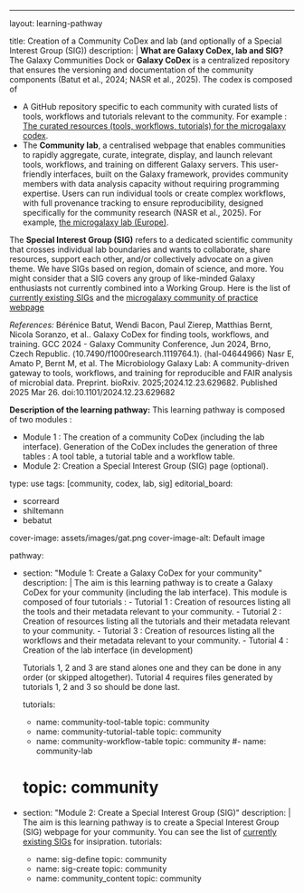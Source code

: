 ---
layout: learning-pathway

title: Creation of a Community CoDex and lab (and optionally of a Special Interest Group (SIG))
description: |
  **What are Galaxy CoDex, lab and SIG?**
  The Galaxy Communities Dock or **Galaxy CoDex** is a centralized repository that ensures the versioning and documentation of the community components (Batut et al., 2024; NASR et al., 2025).
  The codex is composed of 
  - A GitHub repository specific to each community with curated lists of tools, workflows and tutorials relevant to the community.
  For example : [The curated resources (tools, workflows, tutorials) for the microgalaxy codex](https://github.com/galaxyproject/galaxy_codex/tree/main/communities/microgalaxy/resources).
  - The **Community lab**, a centralised webpage that enables communities to rapidly aggregate, curate, integrate, display, and launch relevant tools, workflows, and training on different Galaxy servers. This user-friendly interfaces, built on the Galaxy framework, provides community members with data analysis capacity without requiring programming expertise. Users can run individual tools or create complex workflows, with full provenance tracking to ensure reproducibility, designed specifically for the community research (NASR et al., 2025). 
  For example, [the microgalaxy lab (Europe)](https://microbiology.usegalaxy.eu/).

  The **Special Interest Group (SIG)** refers to a dedicated scientific community that crosses individual lab boundaries and wants to collaborate, share resources, support each other, and/or collectively advocate on a given theme. We have SIGs based on region, domain of science, and more. You might consider that a SIG covers any group of like-minded Galaxy enthusiasts not currently combined into a Working Group.
  Here is the list of [currently existing SIGs](https://galaxyproject.org/community/sig/) and the [microgalaxy community of practice webpage](https://galaxyproject.org/community/sig/microbial#microgalaxy-community)

  *References:*
  Bérénice Batut, Wendi Bacon, Paul Zierep, Matthias Bernt, Nicola Soranzo, et al.. Galaxy CoDex for finding tools, workflows, and training. GCC 2024 - Galaxy Community Conference, Jun 2024, Brno, Czech Republic. ⟨10.7490/f1000research.1119764.1⟩. ⟨hal-04644966⟩
  Nasr E, Amato P, Bernt M, et al. The Microbiology Galaxy Lab: A community-driven gateway to tools, workflows, and training for reproducible and FAIR analysis of microbial data. Preprint. bioRxiv. 2025;2024.12.23.629682. Published 2025 Mar 26. doi:10.1101/2024.12.23.629682

  **Description of the learning pathway:**
  This learning pathway is composed of two modules :
  - Module 1 : The creation of a community CoDex (including the lab interface). Generation of the CoDex includes the generation of three tables : A tool table, a tutorial table and a workflow table.
  - Module 2: Creation a Special Interest Group (SIG) page (optional).

type: use 
tags: [community, codex, lab, sig]
editorial_board:
- scorreard
- shiltemann
- bebatut

cover-image: assets/images/gat.png
cover-image-alt: Default image

pathway:
  - section: "Module 1: Create a Galaxy CoDex for your community"
    description: |
      The aim is this learning pathway is to create a Galaxy CoDex for your community (including the lab interface).
      This module is composed of four tutorials :
        - Tutorial 1 : Creation of resources listing all the tools and their metadata relevant to your community.
        - Tutorial 2 : Creation of resources listing all the tutorials and their metadata relevant to your community.
        - Tutorial 3 : Creation of resources listing all the workflows and their metadata relevant to your community.
        - Tutorial 4 : Creation of the lab interface (in development)

      Tutorials 1, 2 and 3 are stand alones one and they can be done in any order (or skipped altogether).
      Tutorial 4 requires files generated by tutorials 1, 2 and 3 so should be done last.
    
    tutorials:
      - name: community-tool-table
        topic: community        
      - name: community-tutorial-table
        topic: community
      - name: community-workflow-table
        topic: community
      #- name: community-lab
      #  topic: community

        
  - section: "Module 2: Create a Special Interest Group (SIG)"
    description: |
      The aim is this learning pathway is to create a Special Interest Group (SIG) webpage for your community.
      You can see the list of [currently existing SIGs](https://galaxyproject.org/community/sig/) for insipration.
    tutorials:
      - name: sig-define
        topic: community
      - name: sig-create
        topic: community        
      - name: community_content
        topic: community

        
